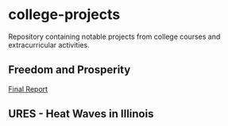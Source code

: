 # college-projects

Repository containing notable projects from college courses and extracurricular activities.

## Freedom and Prosperity

[Final Report](https://github.com/jonKang830/college-projects/blob/main/freedom-prosp-final-project/Freedom%20and%20Prosperity%20Research%20Project.pdf)

## URES - Heat Waves in Illinois
